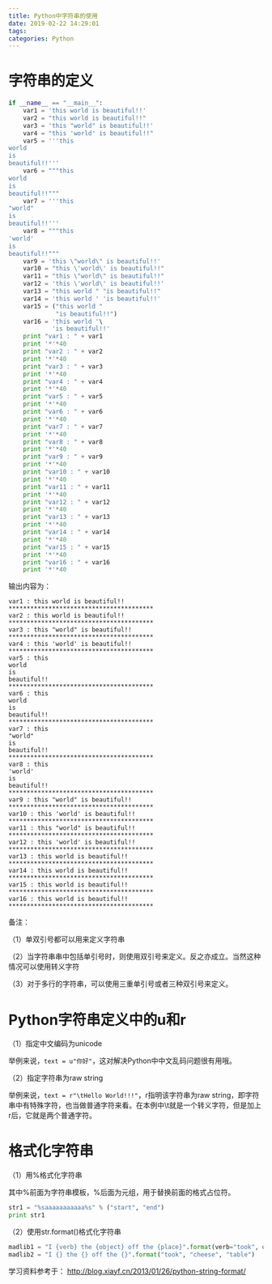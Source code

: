 ```yaml
---
title: Python中字符串的使用
date: 2019-02-22 14:29:01
tags:
categories: Python
---
```


# 字符串的定义

```python
if __name__ == "__main__":
    var1 = 'this world is beautiful!!'
    var2 = "this world is beautiful!!"
    var3 = 'this "world" is beautiful!!'
    var4 = "this 'world' is beautiful!!"
    var5 = '''this 
world 
is 
beautiful!!'''
    var6 = """this 
world 
is 
beautiful!!"""
    var7 = '''this 
"world" 
is 
beautiful!!'''
    var8 = """this 
'world' 
is 
beautiful!!"""
    var9 = 'this \"world\" is beautiful!!'
    var10 = "this \'world\' is beautiful!!"
    var11 = "this \"world\" is beautiful!!"
    var12 = 'this \'world\' is beautiful!!'
    var13 = "this world " "is beautiful!!"
    var14 = 'this world ' 'is beautiful!!'
    var15 = ("this world " 
             "is beautiful!!")
    var16 = 'this world '\
            'is beautiful!!'
    print "var1 : " + var1
    print '*'*40
    print "var2 : " + var2
    print '*'*40
    print "var3 : " + var3
    print '*'*40
    print "var4 : " + var4
    print '*'*40
    print "var5 : " + var5
    print '*'*40
    print "var6 : " + var6
    print '*'*40
    print "var7 : " + var7
    print '*'*40
    print "var8 : " + var8
    print '*'*40
    print "var9 : " + var9
    print '*'*40
    print "var10 : " + var10
    print '*'*40
    print "var11 : " + var11
    print '*'*40
    print "var12 : " + var12
    print '*'*40
    print "var13 : " + var13
    print '*'*40
    print "var14 : " + var14
    print '*'*40
    print "var15 : " + var15
    print '*'*40
    print "var16 : " + var16
    print '*'*40
```

输出内容为：

```text
var1 : this world is beautiful!!
****************************************
var2 : this world is beautiful!!
****************************************
var3 : this "world" is beautiful!!
****************************************
var4 : this 'world' is beautiful!!
****************************************
var5 : this 
world 
is 
beautiful!!
****************************************
var6 : this 
world 
is 
beautiful!!
****************************************
var7 : this 
"world" 
is 
beautiful!!
****************************************
var8 : this 
'world' 
is 
beautiful!!
****************************************
var9 : this "world" is beautiful!!
****************************************
var10 : this 'world' is beautiful!!
****************************************
var11 : this "world" is beautiful!!
****************************************
var12 : this 'world' is beautiful!!
****************************************
var13 : this world is beautiful!!
****************************************
var14 : this world is beautiful!!
****************************************
var15 : this world is beautiful!!
****************************************
var16 : this world is beautiful!!
****************************************
```

备注：

（1）单双引号都可以用来定义字符串

（2）当字符串串中包括单引号时，则使用双引号来定义。反之亦成立。当然这种情况可以使用转义字符

（3）对于多行的字符串，可以使用三重单引号或者三种双引号来定义。

# Python字符串定义中的u和r

（1）指定中文编码为unicode

举例来说，`text = u"你好"`，这对解决Python中中文乱码问题很有用哦。

（2）指定字符串为raw string

举例来说，`text = r"\tHello World!!!"`，r指明该字符串为raw string，即字符串中有特殊字符，也当做普通字符来看。在本例中\t就是一个转义字符，但是加上r后，它就是两个普通字符。

# 格式化字符串

（1）用%格式化字符串

其中%前面为字符串模板，%后面为元组，用于替换前面的格式占位符。

```python
str1 = "%saaaaaaaaaaa%s" % ("start", "end")
print str1
```

（2）使用str.format()格式化字符串

```python
madlib1 = "I {verb} the {object} off the {place}".format(verb="took", object="cheese", place="table")
madlib2 = "I {} the {} off the {}".format("took", "cheese", "table")
```

学习资料参考于：
http://blog.xiayf.cn/2013/01/26/python-string-format/
